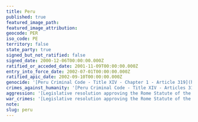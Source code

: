 ```yaml
---
title: Peru
published: true
featured_image_path:
featured_image_attribution:
geocode: PER
iso_code: PE
territory: false
state_party: true
signed_but_not_ratified: false
signed_date: 2000-12-06T00:00:00.000Z
ratified_or_acceded_date: 2001-11-09T00:00:00.000Z
entry_into_force_date: 2002-07-01T00:00:00.000Z
ratified_apic_date: 2002-09-10T00:00:00.000Z
genocide: '[Peru Criminal Code - Title XIV - Chapter 1 - Article 319](https://iccdb.hrlc.net/data/doc/364/)[Legislative resolution approving the Rome Statute of the International Criminal Court, Article 6](https://iccdb.hrlc.net/data/doc/367/)'
crimes_against_humanity: '[Peru Criminal Code - Title XIV - Articles 319-324](https://iccdb.hrlc.net/data/doc/364/)[Legislative resolution approving the Rome Statute of the International Criminal Court, Article 7](https://iccdb.hrlc.net/data/doc/367/)'
aggression: '[Legislative resolution approving the Rome Statute of the International Criminal Court, Article 5.2](https://iccdb.hrlc.net/data/doc/367/)'
war_crimes: '[Legislative resolution approving the Rome Statute of the International Criminal Court, Article 8](https://iccdb.hrlc.net/data/doc/367/)'
note:
slug: peru
---
```



